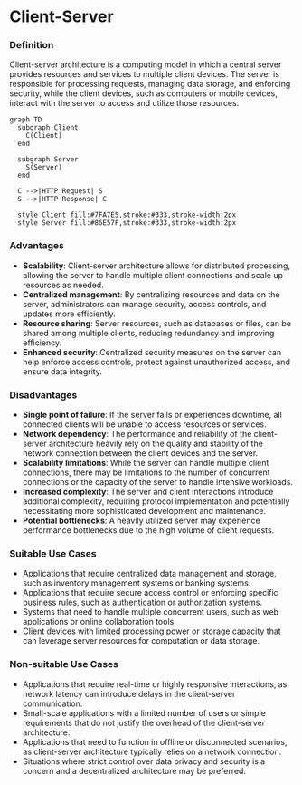 # Client-Server

### Definition

Client-server architecture is a computing model in which a central server provides resources and services to multiple client devices. The server is responsible for processing requests, managing data storage, and enforcing security, while the client devices, such as computers or mobile devices, interact with the server to access and utilize those resources.

```mermaid
graph TD
  subgraph Client
    C(Client)
  end

  subgraph Server
    S(Server)
  end

  C -->|HTTP Request| S
  S -->|HTTP Response| C

  style Client fill:#7FA7E5,stroke:#333,stroke-width:2px
  style Server fill:#86E57F,stroke:#333,stroke-width:2px

```

### Advantages

* **Scalability**: Client-server architecture allows for distributed processing, allowing the server to handle multiple client connections and scale up resources as needed.
* **Centralized management**: By centralizing resources and data on the server, administrators can manage security, access controls, and updates more efficiently.
* **Resource sharing**: Server resources, such as databases or files, can be shared among multiple clients, reducing redundancy and improving efficiency.
* **Enhanced security**: Centralized security measures on the server can help enforce access controls, protect against unauthorized access, and ensure data integrity.

### Disadvantages

* **Single point of failure**: If the server fails or experiences downtime, all connected clients will be unable to access resources or services.
* **Network dependency**: The performance and reliability of the client-server architecture heavily rely on the quality and stability of the network connection between the client devices and the server.
* **Scalability limitations**: While the server can handle multiple client connections, there may be limitations to the number of concurrent connections or the capacity of the server to handle intensive workloads.
* **Increased complexity**: The server and client interactions introduce additional complexity, requiring protocol implementation and potentially necessitating more sophisticated development and maintenance.
* **Potential bottlenecks**: A heavily utilized server may experience performance bottlenecks due to the high volume of client requests.

### Suitable Use Cases

* Applications that require centralized data management and storage, such as inventory management systems or banking systems.
* Applications that require secure access control or enforcing specific business rules, such as authentication or authorization systems.
* Systems that need to handle multiple concurrent users, such as web applications or online collaboration tools.
* Client devices with limited processing power or storage capacity that can leverage server resources for computation or data storage.

### Non-suitable Use Cases

* Applications that require real-time or highly responsive interactions, as network latency can introduce delays in the client-server communication.
* Small-scale applications with a limited number of users or simple requirements that do not justify the overhead of the client-server architecture.
* Applications that need to function in offline or disconnected scenarios, as client-server architecture typically relies on a network connection.
* Situations where strict control over data privacy and security is a concern and a decentralized architecture may be preferred.
